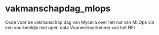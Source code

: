 # vakmanschapdag_mlops
Code voor de vakmanschap dag van Mycelia over het nut van MLOps via een voorbeeldje met open data Vuurwerkverkenner van het NFI
